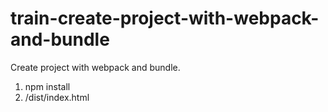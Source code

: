 # train-create-project-with-webpack-and-bundle

Create project with webpack and bundle.

1. npm install
2. /dist/index.html
